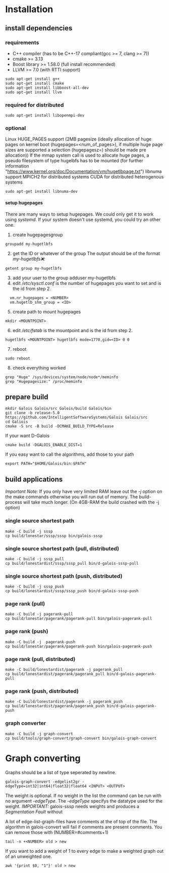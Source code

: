 # Installation

## install dependencies

### requirements
- C++ compiler (has to be C++-17 compliant(gcc >= 7, clang >= 7))
- cmake >= 3.13
- Boost library >= 1.58.0 (full install recommended)
- LLVM >= 7.0 (with RTTI support)
```
sudo apt-get install g++
sudo apt-get install cmake
sudo apt-get install libboost-all-dev
sudo apt-get install llvm
```

### required for distributed
```
sudo apt-get install libopenmpi-dev
```

### optional
Linux HUGE_PAGES support (2MB pagesize (ideally allocation of huge pages on kernel boot (hugepages=<num_of_pages>), if multiple huge page sizes are supported a selection (hugepagesz=<size>) should be made pre allocation))
If the mmap system call is used to allocate huge pages, a pseudo filesystem of type hugelbfs has to be mounted (for further information "https://www.kernel.org/doc/Documentation/vm/hugetlbpage.txt")
libnuma support
MPICH2 for distributed systems
CUDA for distributed heterogenous systems
```
sudo apt-get install libnuma-dev
```

#### setup hugepages
There are many ways to setup hugepages. We could only get it to work using *systemd*. If your system doesn't use systemd, you could try an other one.
1. create hugepagesgroup
```
groupadd my-hugetlbfs
```
2.  get the ID or whatever of the group
The output should be of the format *my-hugetlbfs:x:<ID>:*
```
getent group my-hugetlbfs
```
3. add your user to the group
adduser <USER> my-hugetlbfs
4. edit */etc/sysctl.conf*
<NUMBER> is the number of hugepages you want to set and <ID> is the id from step 2.
```
  vm.nr_hugepages = <NUMBER>
  vm.hugetlb_shm_group = <ID>
```
5. create path to mount hugepages
```
mkdir <MOUNTPOINT>
```
6. edit */etc/fstab*
<MOUNTPOINT> is the mountpoint and <ID> is the id from step 2.
```
hugetlbfs <MOUNTPOINT> hugetlbfs mode=1770,gid=<ID> 0 0
```
7. reboot
```
sudo reboot
```
8. check everything worked
```
grep "Huge" /sys/devices/system/node/node*/meminfo
grep "Hugepagesize:" /proc/meminfo
```

## prepare build
```
mkdir Galois Galois/src Galois/build Galois/bin
git clone -b release-5.0 https://github.com/IntelligentSoftwareSystems/Galois Galois/src
cd Galiois
cmake -S src -B build -DCMAKE_BUILD_TYPE=Release
```
If your want D-Galois
```
cmake build -DGALOIS_ENABLE_DIST=1
```
If you easy want to call the algorithms, add those to your path
```
export PATH="$HOME/Galois/bin:$PATH"
```

## build applications
*Important Note:* If you only have very limited RAM leave out the *-j* option on the make commands otherwise you will run out of memory. The build-process will take much longer. (On 4GB-RAM the build crashed with the -j option)

### single source shortest path
```
make -C build -j sssp
cp build/lonestar/sssp/sssp bin/galois-sssp
```

### single source shortest path (pull, distributed)
```
make -C build -j sssp_pull
cp build/lonestardist/sssp/sssp_pull bin/d-galois-sssp-pull
```

### single source shortest path (push, distributed)
```
make -C build -j sssp_push
cp build/lonestardist/sssp/sssp_push bin/d-galois-sssp-push
```

### page rank (pull)
```
make -C build -j pagerank-pull
cp build/lonestar/pagerank/pagerank-pull bin/galois-pagerank-pull
```

### page rank (push)
```
make -C build -j  pagerank-push
cp build/lonestar/pagerank/pagerank-push bin/galois-pagerank-push
```

### page rank (pull, distributed)
```
make -C build/lonestardist/pagerank -j pagerank_pull
cp build/lonestardist/pagerank/pagerank_pull bin/d-galois-pagerank-pull
```

### page rank (push, distributed)
```
make -C build/lonestardist/pagerank -j pagerank_push
cp build/lonestardist/pagerank/pagerank_push bin/d-galois-pagerank-push
```

### graph converter
```
make -C build -j graph-convert
cp build/tools/graph-convert/graph-convert bin/galois-graph-convert
```

# Graph converting
Graphs should be a list of type *<SOURCE> <TARGET> <WEIGHT>* seperated by newline.
```
galois-graph-convert -edgelist2gr -edgeType=int32|int64|float32|float64 <INPUT> <OUTPUT>
```
The weight is optional. If no weight in the list the command can be run with no argument *-edgeType*. The *-edgeType* specifys the datatype used for the weight.
*IMPORTANT:* galois-sssp needs weights and produces a *Segmentation Fault* without

A lot of edge-list-graph-files have comments at the of top of the file. The algorithm in galois-convert will fail if comments are present comments. You can remove those with (NUMBER=#comments+1)
```
tail -n +<NUMBER> old > new
```

If you want to add a weight of 1 to every edge to make a weighted graph out of an unweighted one.
```
awk '{print $0, "1"}' old > new
```
